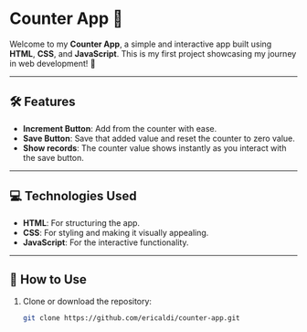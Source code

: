 # Counter App 🚀

Welcome to my **Counter App**, a simple and interactive app built using **HTML**, **CSS**, and **JavaScript**. This is my first project showcasing my journey in web development! 🎉

---

## 🛠 Features

- **Increment Button**: Add from the counter with ease.
- **Save Button**: Save that added value and reset the counter to zero value.
- **Show records**: The counter value shows instantly as you interact with the save button.

---

## 💻 Technologies Used

- **HTML**: For structuring the app.
- **CSS**: For styling and making it visually appealing.
- **JavaScript**: For the interactive functionality.

---

## 🚀 How to Use

1. Clone or download the repository:
   ```bash
   git clone https://github.com/ericaldi/counter-app.git
